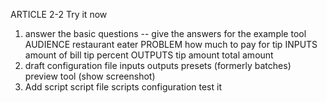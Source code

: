 ARTICLE 2-2
Try it now
1. answer the basic questions -- give the answers for the example tool
AUDIENCE
restaurant eater
PROBLEM
how much to pay for tip
INPUTS
amount of bill
tip percent
OUTPUTS
tip amount
total amount
2. draft configuration file
inputs
outputs
presets (formerly batches)
preview tool (show screenshot)
3. Add script
script file
scripts configuration
test it
